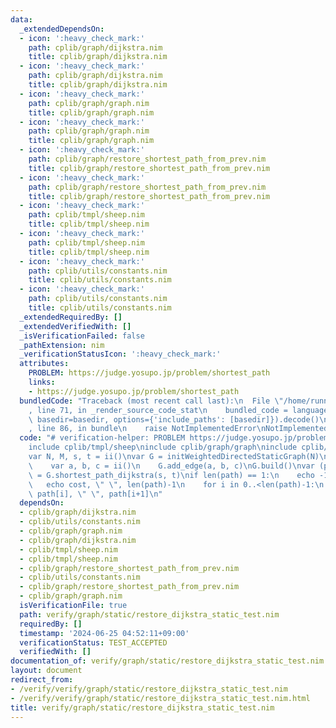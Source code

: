 ```yaml
---
data:
  _extendedDependsOn:
  - icon: ':heavy_check_mark:'
    path: cplib/graph/dijkstra.nim
    title: cplib/graph/dijkstra.nim
  - icon: ':heavy_check_mark:'
    path: cplib/graph/dijkstra.nim
    title: cplib/graph/dijkstra.nim
  - icon: ':heavy_check_mark:'
    path: cplib/graph/graph.nim
    title: cplib/graph/graph.nim
  - icon: ':heavy_check_mark:'
    path: cplib/graph/graph.nim
    title: cplib/graph/graph.nim
  - icon: ':heavy_check_mark:'
    path: cplib/graph/restore_shortest_path_from_prev.nim
    title: cplib/graph/restore_shortest_path_from_prev.nim
  - icon: ':heavy_check_mark:'
    path: cplib/graph/restore_shortest_path_from_prev.nim
    title: cplib/graph/restore_shortest_path_from_prev.nim
  - icon: ':heavy_check_mark:'
    path: cplib/tmpl/sheep.nim
    title: cplib/tmpl/sheep.nim
  - icon: ':heavy_check_mark:'
    path: cplib/tmpl/sheep.nim
    title: cplib/tmpl/sheep.nim
  - icon: ':heavy_check_mark:'
    path: cplib/utils/constants.nim
    title: cplib/utils/constants.nim
  - icon: ':heavy_check_mark:'
    path: cplib/utils/constants.nim
    title: cplib/utils/constants.nim
  _extendedRequiredBy: []
  _extendedVerifiedWith: []
  _isVerificationFailed: false
  _pathExtension: nim
  _verificationStatusIcon: ':heavy_check_mark:'
  attributes:
    PROBLEM: https://judge.yosupo.jp/problem/shortest_path
    links:
    - https://judge.yosupo.jp/problem/shortest_path
  bundledCode: "Traceback (most recent call last):\n  File \"/home/runner/.local/lib/python3.10/site-packages/onlinejudge_verify/documentation/build.py\"\
    , line 71, in _render_source_code_stat\n    bundled_code = language.bundle(stat.path,\
    \ basedir=basedir, options={'include_paths': [basedir]}).decode()\n  File \"/home/runner/.local/lib/python3.10/site-packages/onlinejudge_verify/languages/nim.py\"\
    , line 86, in bundle\n    raise NotImplementedError\nNotImplementedError\n"
  code: "# verification-helper: PROBLEM https://judge.yosupo.jp/problem/shortest_path\n\
    include cplib/tmpl/sheep\ninclude cplib/graph/graph\ninclude cplib/graph/dijkstra\n\
    var N, M, s, t = ii()\nvar G = initWeightedDirectedStaticGraph(N)\nfor i in 0..<M:\n\
    \    var a, b, c = ii()\n    G.add_edge(a, b, c)\nG.build()\nvar (path, cost)\
    \ = G.shortest_path_dijkstra(s, t)\nif len(path) == 1:\n    echo -1\nelse:\n \
    \   echo cost, \" \", len(path)-1\n    for i in 0..<len(path)-1:\n        echo\
    \ path[i], \" \", path[i+1]\n"
  dependsOn:
  - cplib/graph/dijkstra.nim
  - cplib/utils/constants.nim
  - cplib/graph/graph.nim
  - cplib/graph/dijkstra.nim
  - cplib/tmpl/sheep.nim
  - cplib/tmpl/sheep.nim
  - cplib/graph/restore_shortest_path_from_prev.nim
  - cplib/utils/constants.nim
  - cplib/graph/restore_shortest_path_from_prev.nim
  - cplib/graph/graph.nim
  isVerificationFile: true
  path: verify/graph/static/restore_dijkstra_static_test.nim
  requiredBy: []
  timestamp: '2024-06-25 04:52:11+09:00'
  verificationStatus: TEST_ACCEPTED
  verifiedWith: []
documentation_of: verify/graph/static/restore_dijkstra_static_test.nim
layout: document
redirect_from:
- /verify/verify/graph/static/restore_dijkstra_static_test.nim
- /verify/verify/graph/static/restore_dijkstra_static_test.nim.html
title: verify/graph/static/restore_dijkstra_static_test.nim
---
```

